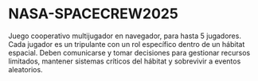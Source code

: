 # NASA-SPACECREW2025
Juego cooperativo multijugador en navegador, para hasta 5 jugadores. Cada jugador es un tripulante con un rol específico dentro de un hábitat espacial. Deben comunicarse y tomar decisiones para gestionar recursos limitados, mantener sistemas críticos del hábitat y sobrevivir a eventos aleatorios.
